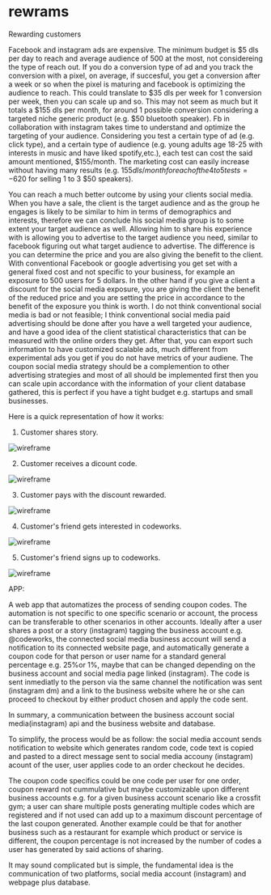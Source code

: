 # rewrams
Rewarding customers





Facebook and instagram ads are expensive. The minimum budget is $5 dls per day to reach and average audience of 500 at the most,
not considereing the type of reach out. If you do a conversion type of ad and you track the conversion with a pixel,
on average, if succesful, you get a conversion after a week or so when the pixel is maturing and facebook is optimizing
the audience to reach. This could translate to $35 dls per week for 1 conversion per week, then you can scale up and so.
This may not seem as much but it totals a $155 dls per month, for around 1 possible conversion considering a targeted niche generic product (e.g. $50 bluetooth speaker).
Fb in collaboration with instagram takes time to understand and optimize the targeting of your audience. Considering you test a certain type of ad (e.g. click type), and a certain type of audience (e.g. young adults age 18-25 with interests in music and have liked spotify,etc.), each test can cost the said amount mentioned, $155/month. The marketing cost can easily increase without having many results (e.g. $155dls/month for each of the 4 to 5 tests = -$620 for selling 1 to 3 $50 speakers).

You can reach a much better outcome by using your clients social media. When you have a sale, the client is the target audience 
and as the group he engages is likely to be similar to him in terms of demographics and interests, therefore we can conclude
his social media group is to some extent your target audience as well. Allowing him to share his experience with
is allowing you to advertise to the target audience you need, similar to facebook figuring out what target audience to advertise.
The difference is you can determine the price and you are also giving the benefit to the client. With conventional Facebook or 
google advertising you get set with a general fixed cost and not specific to your business, for example an exposure to 500 users
for 5 dollars. In the other hand if you give a client a discount for the social media exposure, you are giving the client the benefit of the reduced price and you are setting the price in accordance to the benefit of the exposure you think is worth. I do not think conventional social media is bad or not feasible; I think conventional social media paid advertising should be done after you have a well targeted your audience, and have a good idea of the client statistical characteristics that can be measured with the online orders they get. After that, you can export such information to have customized scalable ads, much different from experimental ads you get if you do not have metrics 
of your audiene. The coupon social media strategy should be a complemention to other advertising strategies and most of all 
should be implemented first then you can scale upin accordance with the information of your client database gathered, this is perfect if you have a tight budget e.g. startups and small businesses.



Here is a quick representation of how it works:

1. Customer shares story.




![wireframe](visuals/1-customer-shares-story.jpg)




2. Customer receives a dicount code.




![wireframe](visuals/2-customer-receives-code.png)




3. Customer pays with the discount rewarded.




![wireframe](visuals/3-customerpays.png)




4. Customer's friend gets interested in codeworks.




![wireframe](visuals/4-customers-friend-gets-interested.png)




5. Customer's friend signs up to codeworks.




![wireframe](visuals/5-new-customer-signsup.png)




APP:

A web app that automatizes the process of sending coupon codes. The automation is not specific to 
one specific scenario or account, the process can be transferable to other scenarios in other 
accounts. Ideally after a user shares a post or a story (instagram) tagging the business account 
e.g. @codeworks, the connected social media business account will send a notification to its connected 
website page, and automatically generate a coupon code for that person or user name for a standard general percentage e.g. 25%or 1%, maybe that can be changed depending on the business account and social media page linked (instagram). The code is sent inmediatly to the person via the same channel the notification was sent (instagram dm) and a link to the business website where he or she can proceed to checkout by either product chosen and apply the code sent. 

In summary, a communication between the business account social media(instagram) api and the business website and database.

To simplify, the process would be as follow: the social media account sends notification to website which 
generates random code, code text is copied and pasted to a direct message sent to social media accouny (instagram) 
acount of the user, user applies code to an order checkout he decides. 

The coupon code specifics could be one code per user for one order, coupon reward not cummulative but maybe 
customizable upon different business accounts e.g. for a given business account scenario like a crossfit gym; a user can share 
multiple posts generating multiple codes which are registered and if not used can add up to a maximum discount 
percentage of the last coupon generated. Another example could be that for another business such as a restaurant for example which product or service is different, the coupon percentage is not increased by the number of codes a user has 
generated by said actions of sharing. 

It may sound complicated but is simple, the fundamental idea is the communication of two platforms, social media account (instagram) and webpage plus database.
